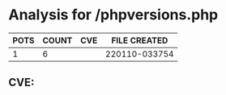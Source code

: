 # Analysis for /phpversions.php
| POTS | COUNT | CVE | FILE CREATED |
|---|---|---|---|
| 1 | 6 | | 220110-033754 |

## CVE: 